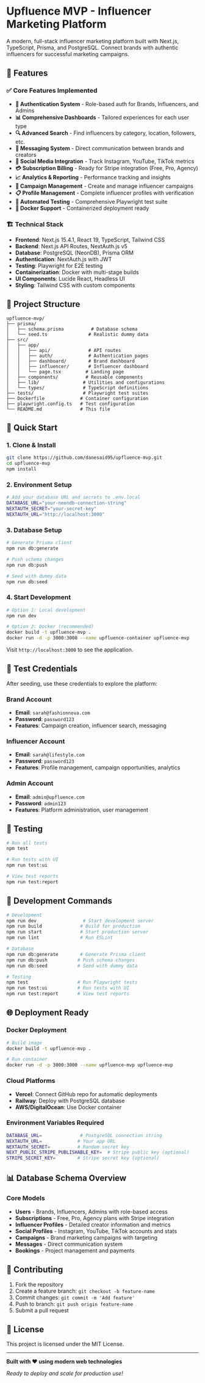 # Upfluence MVP - Influencer Marketing Platform

A modern, full-stack influencer marketing platform built with Next.js, TypeScript, Prisma, and PostgreSQL. Connect brands with authentic influencers for successful marketing campaigns.

## 🚀 Features

### ✅ **Core Features Implemented**
- **🔐 Authentication System** - Role-based auth for Brands, Influencers, and Admins
- **📊 Comprehensive Dashboards** - Tailored experiences for each user type
- **🔍 Advanced Search** - Find influencers by category, location, followers, etc.
- **💬 Messaging System** - Direct communication between brands and creators
- **📱 Social Media Integration** - Track Instagram, YouTube, TikTok metrics
- **💳 Subscription Billing** - Ready for Stripe integration (Free, Pro, Agency)
- **📈 Analytics & Reporting** - Performance tracking and insights
- **🎯 Campaign Management** - Create and manage influencer campaigns
- **📋 Profile Management** - Complete influencer profiles with verification
- **🧪 Automated Testing** - Comprehensive Playwright test suite
- **🐳 Docker Support** - Containerized deployment ready

### 🏗️ **Technical Stack**
- **Frontend**: Next.js 15.4.1, React 19, TypeScript, Tailwind CSS
- **Backend**: Next.js API Routes, NextAuth.js v5
- **Database**: PostgreSQL (NeonDB), Prisma ORM
- **Authentication**: NextAuth.js with JWT
- **Testing**: Playwright for E2E testing
- **Containerization**: Docker with multi-stage builds
- **UI Components**: Lucide React, Headless UI
- **Styling**: Tailwind CSS with custom components

## 📁 Project Structure

```
upfluence-mvp/
├── prisma/
│   ├── schema.prisma          # Database schema
│   └── seed.ts               # Realistic dummy data
├── src/
│   ├── app/
│   │   ├── api/              # API routes
│   │   ├── auth/             # Authentication pages
│   │   ├── dashboard/        # Brand dashboard
│   │   ├── influencer/       # Influencer dashboard
│   │   └── page.tsx         # Landing page
│   ├── components/          # Reusable components
│   ├── lib/                # Utilities and configurations
│   └── types/              # TypeScript definitions
├── tests/                  # Playwright test suites
├── Dockerfile             # Container configuration
├── playwright.config.ts   # Test configuration
└── README.md              # This file
```

## 🚀 Quick Start

### 1. **Clone & Install**
```bash
git clone https://github.com/danesaid95/upfluence-mvp.git
cd upfluence-mvp
npm install
```

### 2. **Environment Setup**
```bash
# Add your database URL and secrets to .env.local
DATABASE_URL="your-neondb-connection-string"
NEXTAUTH_SECRET="your-secret-key"
NEXTAUTH_URL="http://localhost:3000"
```

### 3. **Database Setup**
```bash
# Generate Prisma client
npm run db:generate

# Push schema changes
npm run db:push

# Seed with dummy data
npm run db:seed
```

### 4. **Start Development**
```bash
# Option 1: Local development
npm run dev

# Option 2: Docker (recommended)
docker build -t upfluence-mvp .
docker run -d -p 3000:3000 --name upfluence-container upfluence-mvp
```

Visit `http://localhost:3000` to see the application.

## 🔑 **Test Credentials**

After seeding, use these credentials to explore the platform:

### Brand Account
- **Email**: `sarah@fashionnova.com`
- **Password**: `password123`
- **Features**: Campaign creation, influencer search, messaging

### Influencer Account  
- **Email**: `sarah@lifestyle.com`
- **Password**: `password123`
- **Features**: Profile management, campaign opportunities, analytics

### Admin Account
- **Email**: `admin@upfluence.com` 
- **Password**: `admin123`
- **Features**: Platform administration, user management

## 🧪 **Testing**

```bash
# Run all tests
npm test

# Run tests with UI
npm run test:ui

# View test reports
npm run test:report
```

## 🔧 **Development Commands**

```bash
# Development
npm run dev                 # Start development server
npm run build              # Build for production
npm run start              # Start production server
npm run lint               # Run ESLint

# Database
npm run db:generate        # Generate Prisma client
npm run db:push           # Push schema changes
npm run db:seed           # Seed with dummy data

# Testing
npm test                  # Run Playwright tests
npm run test:ui           # Run tests with UI
npm run test:report       # View test reports
```

## 🌐 **Deployment Ready**

### Docker Deployment
```bash
# Build image
docker build -t upfluence-mvp .

# Run container
docker run -d -p 3000:3000 --name upfluence-mvp upfluence-mvp
```

### Cloud Platforms
- **Vercel**: Connect GitHub repo for automatic deployments
- **Railway**: Deploy with PostgreSQL database
- **AWS/DigitalOcean**: Use Docker container

### Environment Variables Required
```bash
DATABASE_URL=              # PostgreSQL connection string
NEXTAUTH_URL=             # Your app URL  
NEXTAUTH_SECRET=          # Random secret key
NEXT_PUBLIC_STRIPE_PUBLISHABLE_KEY=  # Stripe public key (optional)
STRIPE_SECRET_KEY=        # Stripe secret key (optional)
```

## 📊 **Database Schema Overview**

### Core Models
- **Users** - Brands, Influencers, Admins with role-based access
- **Subscriptions** - Free, Pro, Agency plans with Stripe integration
- **Influencer Profiles** - Detailed creator information and metrics
- **Social Profiles** - Instagram, YouTube, TikTok accounts and stats
- **Campaigns** - Brand marketing campaigns with targeting
- **Messages** - Direct communication system
- **Bookings** - Project management and payments

## 🤝 **Contributing**

1. Fork the repository
2. Create a feature branch: `git checkout -b feature-name`
3. Commit changes: `git commit -m 'Add feature'`  
4. Push to branch: `git push origin feature-name`
5. Submit a pull request

## 📄 **License**

This project is licensed under the MIT License.

---

**Built with ❤️ using modern web technologies**

*Ready to deploy and scale for production use!*
